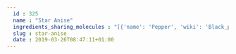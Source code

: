 ```yaml
---
  id : 325
  name : "Star Anise"
  ingredients_sharing_molecules : "[{'name': 'Pepper', 'wiki': 'Black_pepper', 'id': 339, 'category': 'Spice', 'common_molecules': [89594, 6549, 5280443, 5280598, 10364, 7460, 6054, 17100, 5144, 7284, 527, 9064, 638278, 6072, 5320250, 5363388, 644104, 5280511, 650, 7461, 5367719, 13144, 442355, 4788, 637775, 5284507, 519361, 26049, 6986, 247, 61020, 8452, 6918391, 11142, 439250, 853433, 638011, 1889, 15394, 5280445, 637566, 240, 33931, 7462, 62385, 444539, 5365811, 8130, 798, 6569, 2758, 441005, 440917, 6561, 637542, 441484, 22311, 107971, 5284639, 10448, 3473, 11463, 338, 7288, 8723, 6508206, 94164, 8815, 11552, 79803, 1110, 6050, 6654, 7463, 7439, 5318042, 31260, 2345, 5280863, 442501, 784, 8857, 439341, 7150, 5280343, 1549026, 126, 998, 7847, 445070, 768, 14529, 18818, 323, 11230, 1183, 5281515, 9862, 5281708, 637511, 31253, 5284503, 802, 180, 72, 61503, 643941, 999, 439246, 244, 8768, 10393, 26447, 439263, 454, 86609, 107, 878, 7136, 637563, 5317319, 14896, 18635, 7858, 6989, 6616, 442009, 5315892, 403919, 11509, 6184, 643779, 6251, 439533, 11128, 7654]}, {'name': 'Ginger', 'wiki': 'Ginger', 'id': 333, 'category': 'Spice', 'common_molecules': [89594, 6549, 5280443, 5280598, 10364, 7460, 6054, 17100, 7284, 527, 9064, 638278, 6072, 26447, 5363388, 644104, 5280511, 650, 7461, 5367719, 13144, 442355, 4788, 637775, 5284507, 519361, 26049, 6986, 247, 61020, 8452, 6918391, 11142, 853433, 638011, 1889, 15394, 5280445, 637566, 240, 33931, 7462, 444539, 5365811, 8130, 798, 6569, 2758, 441005, 440917, 6561, 12306047, 637542, 441484, 22311, 107971, 5284639, 10448, 3473, 11463, 338, 7288, 8723, 6508206, 8815, 11552, 79803, 1110, 6050, 6654, 7463, 5318042, 31260, 2345, 5280863, 442501, 784, 8857, 439341, 7150, 5280343, 1549026, 11509, 126, 998, 7847, 445070, 91354, 768, 14529, 18818, 323, 11230, 1183, 5281515, 9862, 5281708, 637511, 31253, 5284503, 802, 180, 72, 61503, 643941, 999, 439246, 244, 8768, 10393, 439263, 454, 86609, 107, 878, 7136, 637563, 5317319, 14896, 18635, 7858, 6989, 6616, 442009, 5315892, 403919, 1549045, 6184, 643779, 6251, 439533, 11128, 7654]}, {'name': 'Laurel', 'wiki': 'Laurus_nobilis', 'id': 305, 'category': 'Plant', 'common_molecules': [89594, 6549, 5280443, 5280598, 10364, 7460, 6054, 17100, 7284, 527, 9064, 638278, 6072, 5320250, 5363388, 644104, 5280511, 650, 7461, 5367719, 13144, 442355, 4788, 637775, 26049, 6986, 247, 61020, 8452, 6918391, 11142, 853433, 10106, 638011, 1889, 15394, 5280445, 637566, 240, 33931, 7462, 444539, 5365811, 8130, 798, 6569, 2758, 441005, 440917, 6561, 12306047, 637542, 441484, 22311, 107971, 5284639, 10448, 3473, 11463, 338, 7288, 8723, 6508206, 8815, 11552, 79803, 1110, 6050, 6654, 7463, 7439, 5318042, 31260, 2345, 5280863, 442501, 784, 8857, 439341, 7150, 5280343, 1549026, 126, 998, 7847, 445070, 91354, 768, 519361, 18818, 323, 11230, 1183, 5281515, 9862, 5281708, 637511, 31253, 5284503, 802, 180, 72, 61503, 643941, 999, 439246, 244, 8768, 10393, 26447, 439263, 454, 86609, 107, 878, 7136, 637563, 14896, 18635, 7858, 6989, 6616, 442009, 5315892, 403919, 11509, 6184, 643779, 6251, 439533, 11128, 7654]}, {'name': 'Basil', 'wiki': 'Basil', 'id': 250, 'category': 'Herb', 'common_molecules': [89594, 6549, 5280443, 5280598, 10364, 10407, 6054, 5144, 7284, 527, 638278, 6072, 5320250, 5363388, 644104, 5280511, 650, 7461, 5367719, 13144, 442355, 4788, 637775, 5284507, 26049, 6986, 247, 61020, 8452, 6918391, 853433, 638011, 1889, 15394, 5280445, 637566, 240, 33931, 7462, 444539, 5365811, 8130, 798, 6569, 2758, 441005, 6561, 12306047, 637542, 441484, 22311, 641294, 107971, 5284639, 10448, 11463, 338, 7288, 8723, 6508206, 94164, 8815, 11552, 79803, 1110, 6050, 6654, 7463, 7439, 5318042, 31260, 2345, 5280863, 442501, 784, 10393, 439341, 7150, 5280343, 1549026, 11509, 126, 998, 31244, 7847, 445070, 768, 519361, 18818, 323, 11230, 1183, 1549040, 5281515, 9862, 5281708, 637511, 31253, 5284503, 802, 180, 72, 61503, 643941, 999, 439246, 244, 8768, 26447, 439263, 454, 86609, 107, 878, 637563, 5317319, 14896, 18635, 7858, 6989, 6616, 8857, 5315892, 403919, 1549045, 6184, 643779, 6251, 439533, 11128, 7654]}, {'name': 'Rosemary', 'wiki': 'Rosemary', 'id': 264, 'category': 'Herb', 'common_molecules': [89594, 6549, 5280443, 5280598, 10364, 7460, 10407, 6054, 17100, 5144, 7284, 527, 9064, 638278, 6072, 5320250, 5363388, 644104, 5280511, 650, 7461, 5367719, 13144, 442355, 4788, 637775, 26049, 6986, 247, 61020, 8452, 6918391, 11142, 853433, 638011, 1889, 15394, 14525, 637566, 240, 33931, 7462, 444539, 5365811, 8130, 798, 6569, 2758, 441005, 440917, 6561, 12306047, 637542, 441484, 22311, 107971, 5284639, 10448, 11463, 338, 7288, 8723, 6508206, 11552, 79803, 1110, 6050, 6654, 7463, 7439, 5318042, 31260, 2345, 5280863, 442501, 784, 8857, 439341, 7150, 5280343, 1549026, 126, 998, 7847, 445070, 91354, 768, 14529, 18818, 323, 11230, 1183, 5281515, 9862, 5281708, 637511, 31253, 5284503, 802, 180, 72, 61503, 643941, 999, 439246, 244, 8768, 10393, 26447, 439263, 454, 107, 878, 5280445, 637563, 289151, 14896, 18635, 7858, 6989, 6616, 442009, 5315892, 403919, 11509, 6184, 643779, 6251, 439533, 11128, 7654]}]"
  slug : star-anise
  date : 2019-03-26T08:47:11+01:00
---
```



